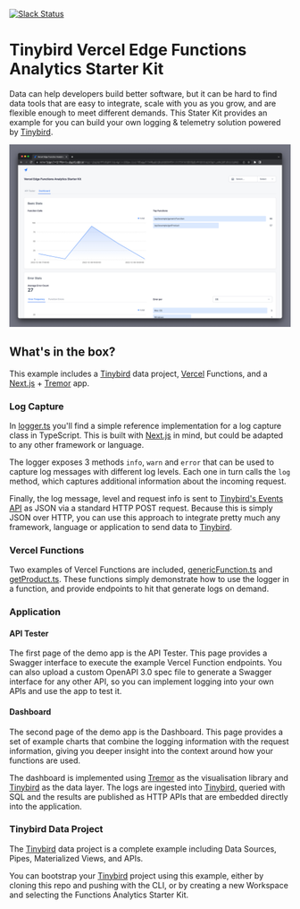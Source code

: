 <p>
  <a href="https://www.tinybird.co/join-our-slack-community"><img alt="Slack Status" src="https://img.shields.io/badge/slack-chat-1FCC83?style=flat&logo=slack"></a>
</p>

# Tinybird Vercel Edge Functions Analytics Starter Kit

Data can help developers build better software, but it can be hard to find data tools that are easy to integrate, scale with you as you grow, and are flexible enough to meet different demands. This Stater Kit provides an example for you can build your own logging & telemetry solution powered by [Tinybird](https://www.tinybird.co/).

![Tinybird Functions Analytics Dashboard](./assets/img/readme-intro-screenshot.png)

## What's in the box?

This example includes a [Tinybird](https://www.tinybird.co/) data project, [Vercel](https://vercel.com/) Functions, and a [Next.js](https://nextjs.org/) + [Tremor](https://www.tremor.so/) app.

### Log Capture

In [logger.ts](./dashboard/lib/logger.ts) you'll find a simple reference implementation for a log capture class in TypeScript. This is built with [Next.js](https://nextjs.org/) in mind, but could be adapted to any other framework or language.

The logger exposes 3 methods `info`, `warn` and `error` that can be used to capture log messages with different log levels. Each one in turn calls the `log` method, which captures additional information about the incoming request.

Finally, the log message, level and request info is sent to [Tinybird's Events API](https://www.tinybird.co/docs/guides/high-frequency-ingestion.html) as JSON via a standard HTTP POST request. Because this is simply JSON over HTTP, you can use this approach to integrate pretty much any framework, language or application to send data to [Tinybird](https://www.tinybird.co/).

### Vercel Functions

Two examples of Vercel Functions are included, [genericFunction.ts](./dashboard/pages/api/example/genericFunction.ts) and [getProduct.ts](./dashboard/pages/api/example/getProduct.ts). These functions simply demonstrate how to use the logger in a function, and provide endpoints to hit that generate logs on demand.

### Application

#### API Tester

The first page of the demo app is the API Tester. This page provides a Swagger interface to execute the example Vercel Function endpoints. You can also upload a custom OpenAPI 3.0 spec file to generate a Swagger interface for any other API, so you can implement logging into your own APIs and use the app to test it.

#### Dashboard

The second page of the demo app is the Dashboard. This page provides a set of example charts that combine the logging information with the request information, giving you deeper insight into the context around how your functions are used.

The dashboard is implemented using [Tremor](https://www.tremor.so/) as the visualisation library and [Tinybird](https://www.tinybird.co/) as the data layer. The logs are ingested into [Tinybird](https://www.tinybird.co/), queried with SQL and the results are published as HTTP APIs that are embedded directly into the application.

### Tinybird Data Project

The [Tinybird](https://www.tinybird.co/) data project is a complete example including Data Sources, Pipes, Materialized Views, and APIs.

You can bootstrap your [Tinybird](https://www.tinybird.co/) project using this example, either by cloning this repo and pushing with the CLI, or by creating a new Workspace and selecting the Functions Analytics Starter Kit.
